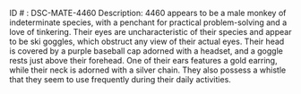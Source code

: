 ID # : DSC-MATE-4460
Description: 4460 appears to be a male monkey of indeterminate species, with a penchant for practical problem-solving and a love of tinkering. Their eyes are uncharacteristic of their species and appear to be ski goggles, which obstruct any view of their actual eyes. Their head is covered by a purple baseball cap adorned with a headset, and a goggle rests just above their forehead. One of their ears features a gold earring, while their neck is adorned with a silver chain. They also possess a whistle that they seem to use frequently during their daily activities.